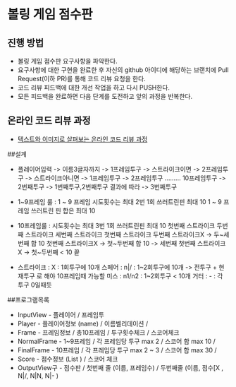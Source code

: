# 볼링 게임 점수판
## 진행 방법
* 볼링 게임 점수판 요구사항을 파악한다.
* 요구사항에 대한 구현을 완료한 후 자신의 github 아이디에 해당하는 브랜치에 Pull Request(이하 PR)를 통해 코드 리뷰 요청을 한다.
* 코드 리뷰 피드백에 대한 개선 작업을 하고 다시 PUSH한다.
* 모든 피드백을 완료하면 다음 단계를 도전하고 앞의 과정을 반복한다.

## 온라인 코드 리뷰 과정
* [텍스트와 이미지로 살펴보는 온라인 코드 리뷰 과정](https://github.com/next-step/nextstep-docs/tree/master/codereview)


##설계
* 플레이어입력 -> 이름3글자까지 -> 1프레임투구 -> 스트라이크이면 -> 2프레임투구 
                                     -> 스트라이크아니면 -> 1프레임투구 -> 2프레임투구
                            .........
                            10프레임투구 -> 2번째투구 -> 1번째투구,2번째투구 결과에 따라 -> 3번째투구
* 1~9프레임 룰 : 1 ~ 9 프레임 시도횟수는 최대 2번
               1회 쓰러트린핀 최대 10
               1 ~ 9 프레임 쓰러트린 핀 합은 최대 10
* 10프레임룰 : 시도횟수는 최대 3번
             1회 쓰러트린핀 최대 10
             첫번째 스트라이크 두번째 스트라이크 세번째 스트라이크
             첫번째 스트라이크 두번째 스트라이크X -> 두~세번째 합 10
             첫번째 스트라이크X -> 첫~두번째 합 10 -> 세번째 
             첫번째 스트라이크X -> 첫~두번째 < 10 끝
             
* 스트라이크 : X : 1회투구에 10개 
  스페어 : n|/  : 1~2회투구에 10개   -> 전투구 + 현재투구 로 해야 10프레임때 가능할
  미스 : n1/n2  : 1~2회투구 < 10개
  거터 : -      : 각 투구 0일때듯
  
##프로그램목록
* InputView - 플레이어 / 프레임투 
* Player - 플레이어정보 (name) / 이름벨리데이션 / 
* Frame - 프레임정보  / 총10프레임 / 투구횟수체크 / 스코어체크
* NormalFrame - 1~9프레임 / 각 프레임당 투구 max 2 / 스코어 합 max 10 / 
* FinalFrame - 10프레임  / 각 프레임당 투구 max 2 ~ 3 / 스코어 합 max 30 / 
* Score - 점수정보 (List<Integer> ) / 스코어 체크
* OutputView구 - 점수판 / 첫번째 줄 (이름, 프레임수) / 
                        두번째줄 (이름, 점수[X , N|/, N|N, N|- )
                        

  
                               
